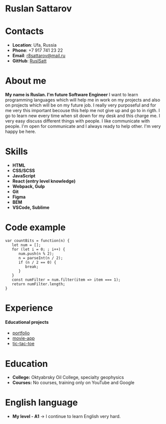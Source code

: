 # Ruslan Sattarov
# Contacts

* **Location**: Ufa, Russia
* **Phone**: +7 917 741 23 22
* **Email**: r8sattarov@mail.ru
* **GitHub**: [RuslSatt](https://github.com/RuslSatt)
# About me

**My name is Ruslan. I'm future Software Engineer** I want to learn programming languages which will help me in work on my projects and also on projects which will be on my future job. I really very purposeful and for me very this important becouse this help me not give up and go to in rigth. I go to learn new every time when sit down for my desk and this  charge me. I very easy discuss different things with people. I like communicate with people. I'm open for communicate and I always ready to help other. I'm very happy be here.
# Skills

* **HTML**
* **CSS/SCSS**
* **JavaScript**
* **React (entry level knowledge)**
* **Webpack, Gulp**
* **Git**
* **Figma**
* **BEM**
* **VSCode, Sublime**
# Code example

```
var countBits = function(n) {
   let num = [];
   for (let i = 0; ; i++) {
      num.push(n % 2);
      n = parseInt(n / 2);
      if (n / 2 == 0) {
         break;
      }
   }
   const numFilter = num.filter(item => item === 1);
   return numFilter.length;
}
```
# Experience
#### Educational projects

* [portfolio](https://github.com/RuslSatt/rs-school-stage-0/tree/portfolio)
* [movie-app](https://github.com/RuslSatt/rs-school-stage-0/tree/movie-app)
* [tic-tac-toe](https://github.com/RuslSatt/rs-school-stage-0/tree/tic-tac-toe)

# Education

* **College:** Oktyabrsky Oil College, specialty geophysics
* **Courses:** No courses, training only on YouTube and Google
# English language

* **My level - A1** -> I continue to learn English very hard.